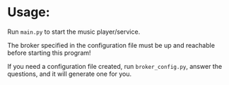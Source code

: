 # Usage:

Run `main.py` to start the music player/service.

The broker specified in the configuration file must be up and reachable before starting this program!

If you need a configuration file created, run `broker_config.py`, answer the questions, and it will generate one for you.